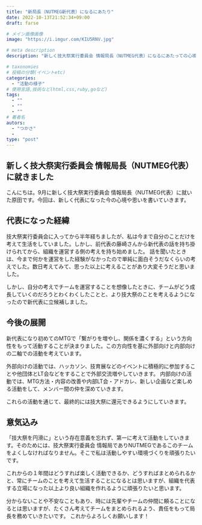 ```yaml
---
title: "新局長（NUTMEG新代表）になるにあたり"
date: 2022-10-13T21:52:34+09:00
draft: farse

# メイン画像画像
image: "https://i.imgur.com/KIU5RNV.jpg"

# meta description
description: "新しく技大祭実行委員会 情報局長（NUTMEG代表）になるにあたっての心境や思いを書いていこうと思います。"

# taxonomies
# 投稿の分類(イベントetc)
categories:
  - "活動の様子"
# 使用言語,技術など(html,css,ruby,goなど)
tags:
  - ""
  - ""
  - ""
# 著者名
autors:
  - "つかさ"
  - 
type: "post"
---
```

## 新しく技大祭実行委員会 情報局長（NUTMEG代表）に就きました
こんにちは。9月に新しく技大祭実行委員会 情報局長（NUTMEG代表）に就いた原田です。今回は、新しく代表になった今の心境や思いを書いていきます。

## 代表になった経緯
技大祭実行委員会に入ってから半年経ちましたが、私は今まで自分のことだけを考えて生活をしていました。しかし、前代表の藤崎さんから新代表の話を持ち掛けられてから、組織を運営する側の考えを持ち始めました。
話を聞いたときは、今まで何かを運営をした経験がなかったので単純に面白そうだなくらいの考えでした。数日考えてみて、思った以上に考えることがあり大変そうだと思いました。

しかし、自分の考えでチームを運営することを想像したときに、チームがどう成長していくのだろうとわくわくしたことと、より技大祭のことを考えるようになったので新代表に立候補しました。

## 今後の展開
新代表になり初めてのMTGで「繋がりを増やし、関係を濃くする」という方向性をもって活動することが決まりました。この方向性を基に外部向けと内部向けの二軸での活動を考えています。

外部向けの活動では、ハッカソン、技育展などのイベントに積極的に参加することや他団体とLT会などをすることで外部交流増やしていきます。
内部向けの活動では、MTG方法・内容の改善や内部LT会・アドカレ、新しい企画など楽しめる活動をして、メンバー間の仲を深めていきます。

これらの活動を通じて、最終的には技大祭に還元できるようにしていきます。

## 意気込み
「技大祭を円滑に」という存在意義を忘れず、第一に考えて活動をしていきます。そのためには、技大祭実行委員会 情報局でありNUTMEGであるこのチームをよくしなければなりません。そこで私は活動しやすい環境づくりを頑張りたいです。

これからの１年間はどうすれば楽しく活動できるか、どうすればまとめられるかと、常にチームのことを考えて生活することになるとは思いますが、組織を代表する立場になった以上より良い組織を作れるように頑張りたいと思います。

分からないことや不安なこともあり、時には先輩やチームの仲間に頼ることになるとは思いますが、たくさん考えてチームをまとめられるよう、責任をもって局長を務めていきたいです。
 これからよろしくお願いします！
